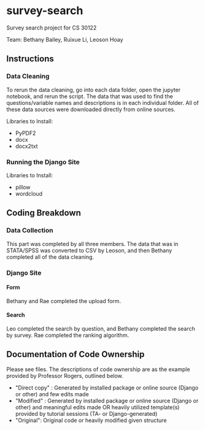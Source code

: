 # survey-search
Survey search project for CS 30122

Team: Bethany Bailey, Ruixue Li, Leoson Hoay

## Instructions

### Data Cleaning

To rerun the data cleaning, go into each data folder, open the jupyter notebook, and rerun the script. The data that was used to find the questions/variable names and descriptions is in each individual folder. All of these data sources were downloaded directly from online sources. 

Libraries to Install:
- PyPDF2
- docx
- docx2txt

### Running the Django Site

Libraries to Install:
- pillow
- wordcloud


## Coding Breakdown

### Data Collection
This part was completed by all three members. The data that was in STATA/SPSS was converted to CSV by Leoson, and then Bethany completed all of the data cleaning.

### Django Site

#### Form
Bethany and Rae completed the upload form.

#### Search
Leo completed the search by question, and Bethany completed the search by survey. Rae completed the ranking algorithm.


## Documentation of Code Ownership  

Please see files. The descriptions of code ownership are as the example provided by Professor Rogers, outlined below.

- "Direct copy" : Generated by installed package or online source (Django or other) and few edits made
- "Modified" : Generated by installed package or online source (Django or other) and meaningful edits made   OR   heavily utilized template(s) provided by tutorial sessions (TA- or Django-generated)                                     
- "Original": Original code or heavily modified given structure  